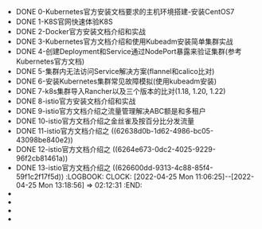 - DONE 0-Kubernetes官方安装文档要求的主机环境搭建-安装CentOS7
- DONE 1-K8S官网快速体验K8S
- DONE 2-Docker官方安装文档介绍和实战
- DONE 3-Kubernetes官方文档介绍和使用Kubeadm安装简单集群实战
- DONE 4-创建Deployment和Service通过NodePort暴露来验证集群(参考Kubernetes官方文档)
- DONE 5-集群内无法访问Service解决方案(flannel和calico比对)
- DONE 6-安装Kubernetes集群常见故障模拟(使用kubeadm安装)
- DONE 7-k8s集群导入Rancher以及三个版本的比对(1.18, 1.20, 1.22)
- DONE 8-istio官方安装文档介绍和实战
- DONE 9-istio官方文档介绍之流量管理解决ABC额是和多租户
- DONE 10-istio官方文档介绍之金丝雀及按百分比分发流量
- DONE 11-istio官方文档介绍之 ((62638d0b-1d62-4986-bc05-43098be840e2))
- DONE 12-istio官方文档介绍之 ((6264e673-0dc2-4025-9229-96f2cb81461a))
- DONE 13-istio官方文档介绍之 ((626600dd-9313-4c88-85f4-59f1c2f17f5d))
  :LOGBOOK:
  CLOCK: [2022-04-25 Mon 11:06:25]--[2022-04-25 Mon 13:18:56] =>  02:12:31
  :END:
-
-
-
-